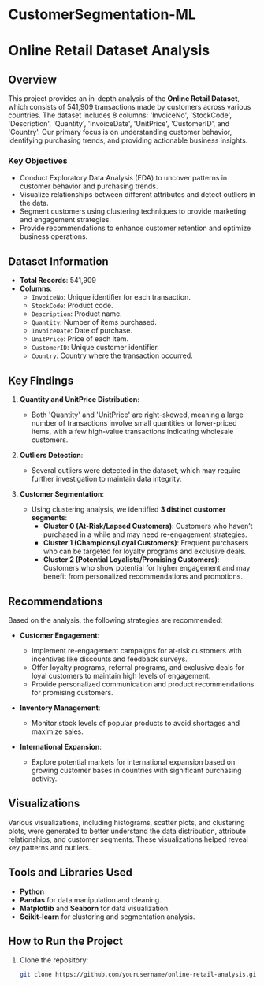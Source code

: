 # CustomerSegmentation-ML
# Online Retail Dataset Analysis

## Overview

This project provides an in-depth analysis of the **Online Retail Dataset**, which consists of 541,909 transactions made by customers across various countries. The dataset includes 8 columns: 'InvoiceNo', 'StockCode', 'Description', 'Quantity', 'InvoiceDate', 'UnitPrice', 'CustomerID', and 'Country'. Our primary focus is on understanding customer behavior, identifying purchasing trends, and providing actionable business insights.

### Key Objectives
- Conduct Exploratory Data Analysis (EDA) to uncover patterns in customer behavior and purchasing trends.
- Visualize relationships between different attributes and detect outliers in the data.
- Segment customers using clustering techniques to provide marketing and engagement strategies.
- Provide recommendations to enhance customer retention and optimize business operations.

## Dataset Information

- **Total Records**: 541,909
- **Columns**:
  - `InvoiceNo`: Unique identifier for each transaction.
  - `StockCode`: Product code.
  - `Description`: Product name.
  - `Quantity`: Number of items purchased.
  - `InvoiceDate`: Date of purchase.
  - `UnitPrice`: Price of each item.
  - `CustomerID`: Unique customer identifier.
  - `Country`: Country where the transaction occurred.

## Key Findings

1. **Quantity and UnitPrice Distribution**:
   - Both 'Quantity' and 'UnitPrice' are right-skewed, meaning a large number of transactions involve small quantities or lower-priced items, with a few high-value transactions indicating wholesale customers.
   
2. **Outliers Detection**:
   - Several outliers were detected in the dataset, which may require further investigation to maintain data integrity.

3. **Customer Segmentation**:
   - Using clustering analysis, we identified **3 distinct customer segments**:
     - **Cluster 0 (At-Risk/Lapsed Customers)**: Customers who haven’t purchased in a while and may need re-engagement strategies.
     - **Cluster 1 (Champions/Loyal Customers)**: Frequent purchasers who can be targeted for loyalty programs and exclusive deals.
     - **Cluster 2 (Potential Loyalists/Promising Customers)**: Customers who show potential for higher engagement and may benefit from personalized recommendations and promotions.

## Recommendations

Based on the analysis, the following strategies are recommended:
- **Customer Engagement**:
  - Implement re-engagement campaigns for at-risk customers with incentives like discounts and feedback surveys.
  - Offer loyalty programs, referral programs, and exclusive deals for loyal customers to maintain high levels of engagement.
  - Provide personalized communication and product recommendations for promising customers.
  
- **Inventory Management**:
  - Monitor stock levels of popular products to avoid shortages and maximize sales.
  
- **International Expansion**:
  - Explore potential markets for international expansion based on growing customer bases in countries with significant purchasing activity.

## Visualizations

Various visualizations, including histograms, scatter plots, and clustering plots, were generated to better understand the data distribution, attribute relationships, and customer segments. These visualizations helped reveal key patterns and outliers.

## Tools and Libraries Used
- **Python**
- **Pandas** for data manipulation and cleaning.
- **Matplotlib** and **Seaborn** for data visualization.
- **Scikit-learn** for clustering and segmentation analysis.

## How to Run the Project

1. Clone the repository:
   ```bash
   git clone https://github.com/yourusername/online-retail-analysis.git

